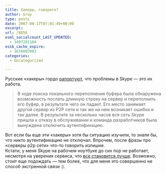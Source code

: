```yaml
---
title: Хакеры, говорите?
author: Gray
type: posts
date: 2007-08-17T07:01:49+00:00
excerpt:
url: /8856
esml_socialcount_LAST_UPDATED:
  - 1497281164
essb_cache_expire:
  - 1616002003
categories:
  - Uncategorized

---
```








Русские &#171;хакеры&#187; гордо <a href="http://www.xakep.ru/post/39746/default.asp" target="_blank">рапортуют</a>, что проблемы в Skype &#8212; это их работа.

> В ходе поиска локального переполнения буфера была обнаружена возможность послать длинную строку на сервер и переполнить его буфер, в результате чего он падает. Его место занимает другой сервер из P2P сети и так же на нем возникает ошибка и так далее. В результате за несколько часов вся сеть Skype пришла к отказу в обслуживании и команда разработчиков была вынуждена отключить аутентификацию.

Вот если бы еще эти &#171;хакеры&#187; хотя бы ситуацию изучили, то знали бы, что никто аутентификацию не отключал. Впрочем, после фразы про &#171;серверы p2p сети&#187; что-то говорить излишне.  
Кстати, у меня Skype на рабочем ноутбуке до сих пор не работает, несмотря на уверения сервиса, что <a href="http://heartbeat.skype.com/2007/08/looking_slightly_better_at_070.html" target="_blank">все становится лучше</a>. Возможно, стоит еще подождать &#8212; тем более, что для меня это совершенно не способ экстренной связи :).